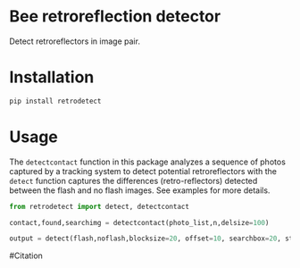 # Bee retroreflection detector

Detect retroreflectors in image pair.

# Installation

```bash
pip install retrodetect
```

# Usage
The `detectcontact` function in this package analyzes a sequence of photos captured by a tracking system to detect potential retroreflectors with the `detect` function captures the differences (retro-reflectors) detected between the flash and no flash images.
See examples for more details.

```python
from retrodetect import detect, detectcontact

contact,found,searchimg = detectcontact(photo_list,n,delsize=100)

output = detect(flash,noflash,blocksize=20, offset=10, searchbox=20, step=4, searchblocksize=50, ensemblesizesqrt=3, dilate=True,margin=100)
```

#Citation

